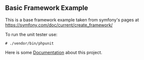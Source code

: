 

## Basic Framework Example

This is a base framework example taken from symfony's pages at 
https://symfony.com/doc/current/create_framework/


To run the unit tester use:
```
# ./vendor/bin/phpunit
```

Here is some [Documentation](docs/introduction.md) about this project.







